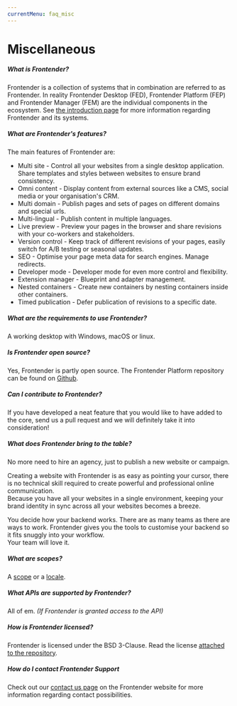 ```yaml
---
currentMenu: faq_misc
---
```


# Miscellaneous

##### What is Frontender?
Frontender is a collection of systems that in combination are referred to as Frontender. In reality Frontender Desktop (FED), Frontender Platform (FEP) and Frontender Manager (FEM) are the individual components in the ecosystem. See [the introduction page](/index.html) for more information regarding Frontender and its systems.

##### What are Frontender's features?
The main features of Frontender are:  
* Multi site - Control all your websites from a single desktop application. Share templates and styles between websites to ensure brand consistency.
* Omni content - Display content from external sources like a CMS, social media or your organisation's CRM.
* Multi domain - Publish pages and sets of pages on different domains and special urls.
* Multi-lingual - Publish content in multiple languages.
* Live preview - Preview your pages in the browser and share revisions with your co-workers and stakeholders.
* Version control - Keep track of different revisions of your pages, easily switch for A/B testing or seasonal updates.
* SEO - Optimise your page meta data for search engines. Manage redirects.
* Developer mode - Developer mode for even more control and flexibility.
* Extension manager - Blueprint and adapter management.
* Nested containers -  Create new containers by nesting containers inside other containers.
* Timed publication - Defer publication of revisions to a specific date.

##### What are the requirements to use Frontender?
A working desktop with Windows, macOS or linux.

##### Is Frontender open source?
Yes, Frontender is partly open source. The Frontender Platform repository can be found on <a href="https://github.com/getfrontender/frontender.platform" target="&#95;blank" rel="nofollow">Github</a>.

##### Can I contribute to Frontender?
If you have developed a neat feature that you would like to have added to the core, send us a pull request and we will definitely take it into consideration!

##### What does Frontender bring to the table?
No more need to hire an agency, just to publish a new website or campaign.

Creating a website with Frontender is as easy as pointing your cursor, there is no technical skill required to create powerful and professional online communication.   
Because you have all your websites in a single environment, keeping your brand identity in sync across all your websites becomes a breeze.

You decide how your backend works. There are as many teams as there are ways to work. Frontender gives you the tools to customise your backend so it fits snuggly into your workflow.   
Your team will love it.

##### What are scopes?
A [scope](/scopes.html) or a <a href="https://en.wikipedia.org/wiki/Locale_(computer_software)" target="&#95;blank" rel="nofollow">locale</a>.

##### What APIs are supported by Frontender?
All of em. _(If Frontender is granted access to the API)_

##### How is Frontender licensed?
Frontender is licensed under the BSD 3-Clause. Read the license <a href="https://github.com/getfrontender/frontender.platform/blob/master/LICENSE" target="&#95;blank" rel="nofollow">attached to the repository</a>.

##### How do I contact Frontender Support
Check out our <a href="https://getfrontender.com/contact-us" target="&#95;blank" rel="nofollow">contact us page</a> on the Frontender website for more information regarding contact possibilities.
